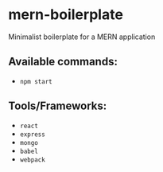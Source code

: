 # mern-boilerplate
Minimalist boilerplate for a MERN application

## Available commands:
 - `npm start`
 
## Tools/Frameworks:
- `react`
- `express`
- `mongo`
- `babel`
- `webpack`
